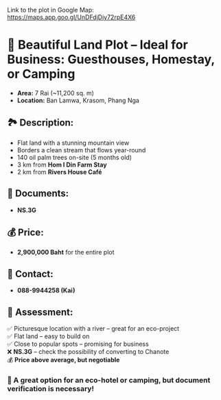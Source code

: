 Link to the plot in Google Map: https://maps.app.goo.gl/UnDFdjDiy72rpE4X6

# 📍 Beautiful Land Plot – Ideal for Business: Guesthouses, Homestay, or Camping

- **Area:** 7 Rai (~11,200 sq. m)
- **Location:** Ban Lamwa, Krasom, Phang Nga

## 🏞️ Description:

- Flat land with a stunning mountain view
- Borders a clean stream that flows year-round
- 140 oil palm trees on-site (5 months old)
- 3 km from **Hom I Din Farm Stay**
- 2 km from **Rivers House Café**

## 📄 Documents:

- **NS.3G**

## 💰 Price:

- **2,900,000 Baht** for the entire plot

## 📱 Contact:

- **088-9944258 (Kai)**

## 💬 Assessment:

✅ Picturesque location with a river – great for an eco-project  
✅ Flat land – easy to build on  
✅ Close to popular spots – promising for business  
❌ **NS.3G** – check the possibility of converting to Chanote  
💰 **Price above average, but negotiable**

### 🎯 A great option for an eco-hotel or camping, but document verification is necessary!

